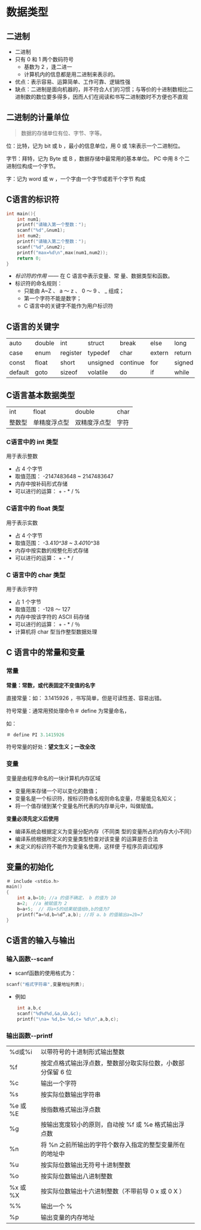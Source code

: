 # 数据类型


## 二进制

- 二进制
 - 只有 0 和 1 两个数码符号
   - 基数为 2 ，逢二进一
   - 计算机内的信息都是用二进制来表示的。
 - 优点：表示容易、运算简单、工作可靠、逻辑性强
 - 缺点：二进制是面向机器的，并不符合人们的习惯；与等价的十进制数相比二进制数的数位要多得多，因而人们在阅读和书写二进制数时不方便也不直观

## 二进制的计量单位

> 数据的存储单位有位、字节、字等。

位：比特，记为 bit 或 b ，最小的信息单位，用 0 或 1来表示一个二进制位。

字节：拜特，记为 Byte 或 B ，数据存储中最常用的基本单位。 PC 中用 8 个二进制位构成一个字节。

字：记为 word 或 w ，一个字由一个字节或若干个字节
构成

## C语言的标识符

``` c
int main(){
    int num1;
    printf("请输入第一个整数：");
    scanf("%d",&num1);
    int num2;
    printf("请输入第二个整数：");
    scanf("%d",&num2);
    printf("max=%d\n",max(num1,num2));
    return 0;
}
```

 - *标识符的作用* —— 在 C 语言中表示变量、常
量、数据类型和函数。 
 - 标识符的命名规则：
   - 只能由 A~Z 、 a ～ z 、 0 ～ 9 、 _ 组成；
   - 第一个字符不能是数字；
   - C 语言中的关键字不能作为用户标识符 

## C语言的关键字


| | |  | | |  |  |  | 
| --- |    ----   |   --- | --- |  --- |--- |--- |--- |
| auto| double |int|struct|  break|  else|long| switch| 
| case| enum|  register|  typedef| char| extern| return | union| 
| const|  float|  short|  unsigned | continue | for | signed | void| 
| default | goto | sizeof | volatile | do | if | while | static| 

## C语言基本数据类型

| | |  | | 
| --- |    ----   |   --- | --- |
int|float|double|char|
|整数型|单精度浮点型|双精度浮点型|字符|

### C语言中的 int 类型

用于表示整数
- 占 4 个字节
- 取值范围： -2147483648 ~ 2147483647 
- 内存中按补码形式存储
- 可以进行的运算： + - * / %

### C语言中的 float 类型

用于表示实数
- 占 4 个字节
- 取值范围： -3.4*10^38 ~ 3.40*10^38
- 内存中按实数的规整化形式存储
- 可以进行的运算： + - * /


### C 语言中的 char 类型

用于表示字符
- 占 1 个字节
- 取值范围： -128 ～ 127
- 内存中按该字符的 ASCII 码存储
- 可以进行的运算： + - * / ％
- 计算机将 char 型当作整型数据处理

## C 语言中的常量和变量

### 常量

**常量：常数，或代表固定不变值的名字**

直接常量：如： 3.1415926 ，书写简单，但是可读性差、容易出错。

符号常量：通常用预处理命令＃ define 为常量命名，

如：
``` c
＃ define PI 3.1415926
```

符号常量的好处：**望文生义；一改全改**

### 变量

变量是由程序命名的一块计算机内存区域

- 变量用来存储一个可以变化的数值；
- 变量名是一个标识符，按标识符命名规则命名变量，尽量能见名知义；
- 将一个值存储到某个变量名所代表的内存单元中，叫做赋值。

**变量必须先定义后使用**

- 编译系统会根据定义为变量分配内存（不同类
型的变量所占的内存大小不同）
- 编译系统根据所定义的变量类型检查对该变量
的运算是否合法 
- 未定义的标识符不能作为变量名使用，这样便
于程序员调试程序

## 变量的初始化

``` c
＃ include <stdio.h>
main()
{
    int a,b=10; //a 的值不确定， b 的值为 10
    a=2;  //a 被赋值为 2
    b=a+5;  // 将a+5的结果赋值给b,b的值为7
    printf(“a=%d,b=%d”,a,b); //将 a、b 的值输出a=2b=7
}
```

## C语言的输入与输出

### 输入函数--scanf

- scanf函数的使用格式为：
```c
scanf("格式字符串",变量地址列表);
```
- 例如
``` c
    int a,b,c
    scanf("%d%d%d,&a,&b,&c);
    printf("\na= %d,b= %d,c= %d\n",a,b,c);
```

### 输出函数--printf
||||
|--|--|--|
|%d或%i| 以带符号的十进制形式输出整数|
|%f |按定点格式输出浮点数，整数部分取实际位数，小数部分保留 6 位|
|%c |输出一个字符|
|%s| 按实际位数输出字符串|
|%e 或 %E |按指数格式输出浮点数|
|%g| 按输出宽度较小的原则，自动按 %f 或 %e 格式输出浮点数|
|%n |将 %n 之前所输出的字符个数存入指定的整型变量所在的地址中|
|%u| 按实际位数输出无符号十进制整数|
|%o |按实际位数输出八进制整数|
|%x 或 %X| 按实际位数输出十六进制整数（不带前导 0 x 或 0 X ）|
|%% |输出一个 %|
|%p |输出变量的内存地址|